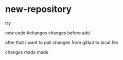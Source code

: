 # new-repository
try

new code
#changes
changes before add

after that i want to pull changes from gitbut to local file

changes made made
